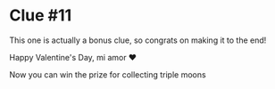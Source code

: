 # Clue #11

This one is actually a bonus clue, so congrats on making it to the end! 

Happy Valentine's Day, mi amor ♥ 

Now you can win the prize for collecting triple moons
